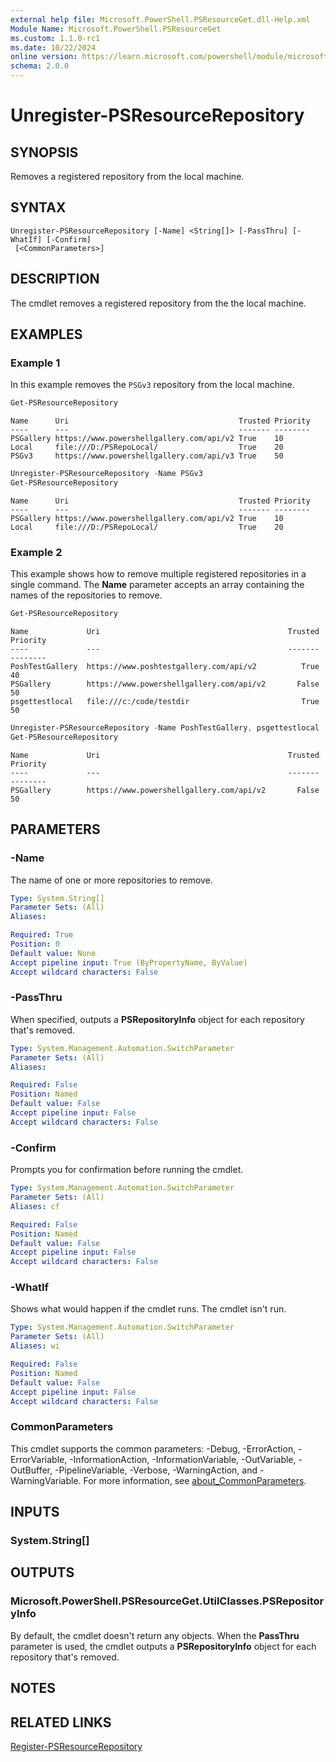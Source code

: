 ```yaml
---
external help file: Microsoft.PowerShell.PSResourceGet.dll-Help.xml
Module Name: Microsoft.PowerShell.PSResourceGet
ms.custom: 1.1.0-rc1
ms.date: 10/22/2024
online version: https://learn.microsoft.com/powershell/module/microsoft.powershell.psresourceget/unregister-psresourcerepository?view=powershellget-3.x&WT.mc_id=ps-gethelp
schema: 2.0.0
---
```


# Unregister-PSResourceRepository

## SYNOPSIS

Removes a registered repository from the local machine.

## SYNTAX

```
Unregister-PSResourceRepository [-Name] <String[]> [-PassThru] [-WhatIf] [-Confirm]
 [<CommonParameters>]
```

## DESCRIPTION

The cmdlet removes a registered repository from the the local machine.

## EXAMPLES

### Example 1

In this example removes the `PSGv3` repository from the local machine.

```powershell
Get-PSResourceRepository
```

```Output
Name      Uri                                      Trusted Priority
----      ---                                      ------- --------
PSGallery https://www.powershellgallery.com/api/v2 True    10
Local     file:///D:/PSRepoLocal/                  True    20
PSGv3     https://www.powershellgallery.com/api/v3 True    50
```

```powershell
Unregister-PSResourceRepository -Name PSGv3
Get-PSResourceRepository
```

```Output
Name      Uri                                      Trusted Priority
----      ---                                      ------- --------
PSGallery https://www.powershellgallery.com/api/v2 True    10
Local     file:///D:/PSRepoLocal/                  True    20
```

### Example 2

This example shows how to remove multiple registered repositories in a single command. The **Name**
parameter accepts an array containing the names of the repositories to remove.

```powershell
Get-PSResourceRepository
```

```Output
Name             Uri                                          Trusted   Priority
----             ---                                          -------   --------
PoshTestGallery  https://www.poshtestgallery.com/api/v2          True         40
PSGallery        https://www.powershellgallery.com/api/v2       False         50
psgettestlocal   file:///c:/code/testdir                         True         50
```

```powershell
Unregister-PSResourceRepository -Name PoshTestGallery, psgettestlocal
Get-PSResourceRepository
```

```Output
Name             Uri                                          Trusted   Priority
----             ---                                          -------   --------
PSGallery        https://www.powershellgallery.com/api/v2       False         50
```

## PARAMETERS

### -Name

The name of one or more repositories to remove.

```yaml
Type: System.String[]
Parameter Sets: (All)
Aliases:

Required: True
Position: 0
Default value: None
Accept pipeline input: True (ByPropertyName, ByValue)
Accept wildcard characters: False
```

### -PassThru

When specified, outputs a **PSRepositoryInfo** object for each repository that's removed.

```yaml
Type: System.Management.Automation.SwitchParameter
Parameter Sets: (All)
Aliases:

Required: False
Position: Named
Default value: False
Accept pipeline input: False
Accept wildcard characters: False
```

### -Confirm

Prompts you for confirmation before running the cmdlet.

```yaml
Type: System.Management.Automation.SwitchParameter
Parameter Sets: (All)
Aliases: cf

Required: False
Position: Named
Default value: False
Accept pipeline input: False
Accept wildcard characters: False
```

### -WhatIf

Shows what would happen if the cmdlet runs. The cmdlet isn't run.

```yaml
Type: System.Management.Automation.SwitchParameter
Parameter Sets: (All)
Aliases: wi

Required: False
Position: Named
Default value: False
Accept pipeline input: False
Accept wildcard characters: False
```

### CommonParameters

This cmdlet supports the common parameters: -Debug, -ErrorAction, -ErrorVariable,
-InformationAction, -InformationVariable, -OutVariable, -OutBuffer, -PipelineVariable, -Verbose,
-WarningAction, and -WarningVariable. For more information, see
[about_CommonParameters](http://go.microsoft.com/fwlink/?LinkID=113216).

## INPUTS

### System.String[]

## OUTPUTS

### Microsoft.PowerShell.PSResourceGet.UtilClasses.PSRepositoryInfo

By default, the cmdlet doesn't return any objects. When the **PassThru** parameter is used, the
cmdlet outputs a **PSRepositoryInfo** object for each repository that's removed.

## NOTES

## RELATED LINKS

[Register-PSResourceRepository](Register-PSResourceRepository.md)
